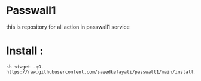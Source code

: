 # Passwall1
this is repository for all action in passwall1 service


# Install :
```
sh <(wget -qO- https://raw.githubusercontent.com/saeedkefayati/passwall1/main/install.sh)
```